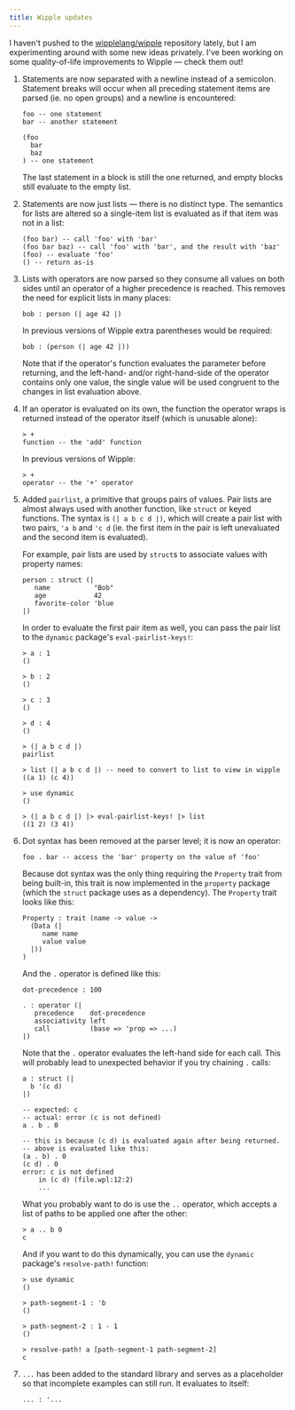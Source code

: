 ```yaml
---
title: Wipple updates
---
```


I haven't pushed to the [wipplelang/wipple](https://github.com/wipplelang/wipple) repository lately, but I am experimenting around with some new ideas privately. I've been working on some quality-of-life improvements to Wipple — check them out!

1. Statements are now separated with a newline instead of a semicolon. Statement breaks will occur when all preceding statement items are parsed (ie. no open groups) and a newline is encountered:

    ```wipple
    foo -- one statement
    bar -- another statement

    (foo
      bar
      baz
    ) -- one statement
    ```

    The last statement in a block is still the one returned, and empty blocks still evaluate to the empty list.

2. Statements are now just lists — there is no distinct type. The semantics for lists are altered so a single-item list is evaluated as if that item was not in a list:

    ```wipple
    (foo bar) -- call 'foo' with 'bar'
    (foo bar baz) -- call 'foo' with 'bar', and the result with 'baz'
    (foo) -- evaluate 'foo'
    () -- return as-is
    ```

3. Lists with operators are now parsed so they consume all values on both sides until an operator of a higher precedence is reached. This removes the need for explicit lists in many places:

    ```
    bob : person (| age 42 |)
    ```

    In previous versions of Wipple extra parentheses would be required:

    ```wipple
    bob : (person (| age 42 |))
    ```

    Note that if the operator's function evaluates the parameter before returning, and the left-hand- and/or right-hand-side of the operator contains only one value, the single value will be used congruent to the changes in list evaluation above.

4. If an operator is evaluated on its own, the function the operator wraps is returned instead of the operator itself (which is unusable alone):

    ```wipple
    > +
    function -- the 'add' function
    ```

    In previous versions of Wipple:

    ```wipple
    > +
    operator -- the '+' operator
    ```

5. Added `pairlist`, a primitive that groups pairs of values. Pair lists are almost always used with another function, like `struct` or keyed functions. The syntax is `(| a b c d |)`, which will create a pair list with two pairs, `'a b` and `'c d` (ie. the first item in the pair is left unevaluated and the second item is evaluated).

    For example, pair lists are used by `struct`s to associate values with property names:

    ```wipple
    person : struct (|
       name           "Bob"
       age            42
       favorite-color 'blue
    |)
    ```

    In order to evaluate the first pair item as well, you can pass the pair list to the `dynamic` package's `eval-pairlist-keys!`:

    ```wipple
    > a : 1
    ()

    > b : 2
    ()

    > c : 3
    ()

    > d : 4
    ()

    > (| a b c d |)
    pairlist

    > list (| a b c d |) -- need to convert to list to view in wipple
    ((a 1) (c 4))

    > use dynamic
    ()

    > (| a b c d |) |> eval-pairlist-keys! |> list
    ((1 2) (3 4))
    ```

6. Dot syntax has been removed at the parser level; it is now an operator:

    ```
    foo . bar -- access the 'bar' property on the value of 'foo'
    ```

    Because dot syntax was the only thing requiring the `Property` trait from being built-in, this trait is now implemented in the `property` package (which the `struct` package uses as a dependency). The `Property` trait looks like this:

    ```wipple
    Property : trait (name -> value ->
      (Data (|
         name name
         value value
      |))
    )
    ```

    And the `.` operator is defined like this:

    ```wipple
    dot-precedence : 100

    . : operator (|
       precedence    dot-precedence
       associativity left
       call          (base => 'prop => ...)
    |)
    ```

    Note that the `.` operator evaluates the left-hand side for each call. This will probably lead to unexpected behavior if you try chaining `.` calls:

    ```wipple
    a : struct (|
      b '(c d)
    |)

    -- expected: c
    -- actual: error (c is not defined)
    a . b . 0

    -- this is because (c d) is evaluated again after being returned.
    -- above is evaluated like this:
    (a . b) . 0
    (c d) . 0
    error: c is not defined
        in (c d) (file.wpl:12:2)
        ...
    ```

    What you probably want to do is use the `..` operator, which accepts a list of paths to be applied one after the other:

    ```wipple
    > a .. b 0
    c
    ```

    And if you want to do this dynamically, you can use the `dynamic` package's `resolve-path!` function:

    ```wipple
    > use dynamic
    ()

    > path-segment-1 : 'b
    ()

    > path-segment-2 : 1 - 1
    ()

    > resolve-path! a [path-segment-1 path-segment-2]
    c
    ```

7. `...` has been added to the standard library and serves as a placeholder so that incomplete examples can still run. It evaluates to itself:

    ```wipple
    ... : '...
    ```
